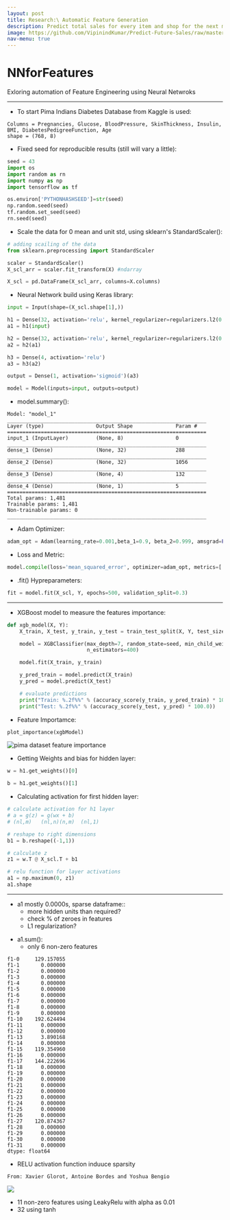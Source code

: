 ```yaml
---
layout: post
title: Research:\ Automatic Feature Generation
description: Predict total sales for every item and shop for the next month, from a time-series dataset consisting of daily sales data
image: https://github.com/VipinindKumar/Predict-Future-Sales/raw/master/feature_importance/exttr.png
nav-menu: true
---
```


# NNforFeatures
Exloring automation of Feature Engineering using Neural Netwroks

<hr>


* To start Pima Indians Diabetes Database from Kaggle is used:
```
Columns = Pregnancies, Glucose, BloodPressure, SkinThickness, Insulin, BMI, DiabetesPedigreeFunction, Age
shape = (768, 8)
```



* Fixed seed for reproducible results (still will vary a little):
```python
seed = 43
import os
import random as rn
import numpy as np
import tensorflow as tf

os.environ['PYTHONHASHSEED']=str(seed)
np.random.seed(seed)
tf.random.set_seed(seed)
rn.seed(seed)
```


* Scale the data for 0 mean and unit std, using sklearn's StandardScaler():
```python
# adding scailing of the data
from sklearn.preprocessing import StandardScaler

scaler = StandardScaler()
X_scl_arr = scaler.fit_transform(X) #ndarray

X_scl = pd.DataFrame(X_scl_arr, columns=X.columns)
```


* Neural Network build using Keras library:
```python
input = Input(shape=(X_scl.shape[1],))

h1 = Dense(32, activation='relu', kernel_regularizer=regularizers.l2(0.03))
a1 = h1(input)

h2 = Dense(32, activation='relu', kernel_regularizer=regularizers.l2(0.03))
a2 = h2(a1)

h3 = Dense(4, activation='relu')
a3 = h3(a2)

output = Dense(1, activation='sigmoid')(a3)

model = Model(inputs=input, outputs=output)
```



* model.summary():
```
Model: "model_1"
_________________________________________________________________
Layer (type)                 Output Shape              Param #   
=================================================================
input_1 (InputLayer)         (None, 8)                 0         
_________________________________________________________________
dense_1 (Dense)              (None, 32)                288       
_________________________________________________________________
dense_2 (Dense)              (None, 32)                1056      
_________________________________________________________________
dense_3 (Dense)              (None, 4)                 132       
_________________________________________________________________
dense_4 (Dense)              (None, 1)                 5         
=================================================================
Total params: 1,481
Trainable params: 1,481
Non-trainable params: 0
_________________________________________________________________
```



* Adam Optimizer:
```python
adam_opt = Adam(learning_rate=0.001,beta_1=0.9, beta_2=0.999, amsgrad=False)
```



* Loss and Metric:
```python
model.compile(loss='mean_squared_error', optimizer=adam_opt, metrics=['accuracy'])
```



* .fit() Hypreparameters:
```python
fit = model.fit(X_scl, Y, epochs=500, validation_split=0.3)
```
<hr>



* XGBoost model to measure the features importance:
```python
def xgb_model(X, Y):
    X_train, X_test, y_train, y_test = train_test_split(X, Y, test_size=0.3, random_state=seed)

    model = XGBClassifier(max_depth=7, random_state=seed, min_child_weight=15, learning_rate=0.001,
                          n_estimators=400)

    model.fit(X_train, y_train)

    y_pred_train = model.predict(X_train)
    y_pred = model.predict(X_test)

    # evaluate predictions
    print("Train: %.2f%%" % (accuracy_score(y_train, y_pred_train) * 100.0))
    print("Test: %.2f%%" % (accuracy_score(y_test, y_pred) * 100.0))
```



* Feature Importamce:
```python
plot_importance(xgbModel)
```
![pima dataset feature importance](images/pima_feature_importance.png)



* Getting Weights and bias for hidden layer:
```python
w = h1.get_weights()[0]

b = h1.get_weights()[1]
```



* Calculating activation for first hidden layer:
```python
# calculate activation for h1 layer
# a = g(z) = g(wx + b)
# (nl,m)   (nl,n)(n,m)  (nl,1)

# reshape to right dimensions
b1 = b.reshape((-1,1))

# calculate z
z1 = w.T @ X_scl.T + b1

# relu function for layer activations
a1 = np.maximum(0, z1)
a1.shape
```
<hr>

* a1 mostly 0.0000s, sparse dataframe::
    - more hidden units than required?
    - check % of zeroes in features
    - L1 regularization?
- a1.sum():
    - only 6 non-zero features
```
f1-0     129.157055
f1-1       0.000000
f1-2       0.000000
f1-3       0.000000
f1-4       0.000000
f1-5       0.000000
f1-6       0.000000
f1-7       0.000000
f1-8       0.000000
f1-9       0.000000
f1-10    192.624494
f1-11      0.000000
f1-12      0.000000
f1-13      3.890168
f1-14      0.000000
f1-15    119.354960
f1-16      0.000000
f1-17    144.222696
f1-18      0.000000
f1-19      0.000000
f1-20      0.000000
f1-21      0.000000
f1-22      0.000000
f1-23      0.000000
f1-24      0.000000
f1-25      0.000000
f1-26      0.000000
f1-27    120.874367
f1-28      0.000000
f1-29      0.000000
f1-30      0.000000
f1-31      0.000000
dtype: float64
```
- RELU activation function induuce sparsity
```
From: Xavier Glorot, Antoine Bordes and Yoshua Bengio
```
![](images/reluActivation.png)



- 11 non-zero features using LeakyRelu with alpha as 0.01
- 32 using tanh
